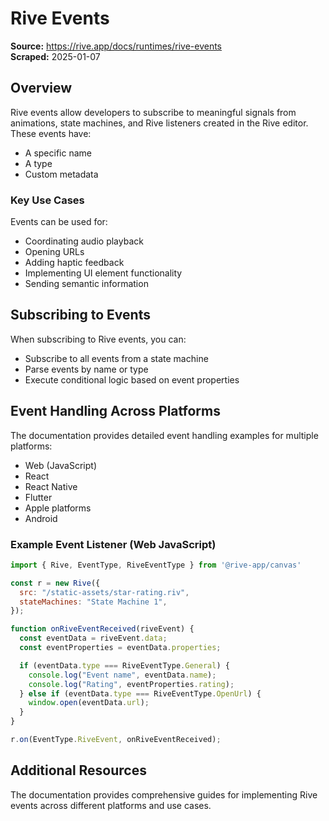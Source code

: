 # Rive Events

**Source:** https://rive.app/docs/runtimes/rive-events  
**Scraped:** 2025-01-07  

## Overview

Rive events allow developers to subscribe to meaningful signals from animations, state machines, and Rive listeners created in the Rive editor. These events have:
- A specific name
- A type
- Custom metadata

### Key Use Cases

Events can be used for:
- Coordinating audio playback
- Opening URLs
- Adding haptic feedback
- Implementing UI element functionality
- Sending semantic information

## Subscribing to Events

When subscribing to Rive events, you can:
- Subscribe to all events from a state machine
- Parse events by name or type
- Execute conditional logic based on event properties

## Event Handling Across Platforms

The documentation provides detailed event handling examples for multiple platforms:
- Web (JavaScript)
- React
- React Native
- Flutter
- Apple platforms
- Android

### Example Event Listener (Web JavaScript)

```javascript
import { Rive, EventType, RiveEventType } from '@rive-app/canvas'

const r = new Rive({
  src: "/static-assets/star-rating.riv",
  stateMachines: "State Machine 1",
});

function onRiveEventReceived(riveEvent) {
  const eventData = riveEvent.data;
  const eventProperties = eventData.properties;

  if (eventData.type === RiveEventType.General) {
    console.log("Event name", eventData.name);
    console.log("Rating", eventProperties.rating);
  } else if (eventData.type === RiveEventType.OpenUrl) {
    window.open(eventData.url);
  }
}

r.on(EventType.RiveEvent, onRiveEventReceived);
```

## Additional Resources

The documentation provides comprehensive guides for implementing Rive events across different platforms and use cases.